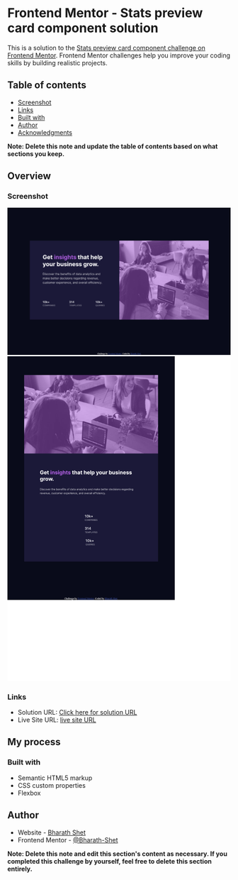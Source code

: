 # Frontend Mentor - Stats preview card component solution

This is a solution to the [Stats preview card component challenge on Frontend Mentor](https://www.frontendmentor.io/challenges/stats-preview-card-component-8JqbgoU62). Frontend Mentor challenges help you improve your coding skills by building realistic projects.

## Table of contents

- [Screenshot](#screenshot)
- [Links](#links)
- [Built with](#built-with)
- [Author](#author)
- [Acknowledgments](#acknowledgments)

**Note: Delete this note and update the table of contents based on what sections you keep.**

## Overview

### Screenshot

![](./design/screenshot01.png)
![](./design/screenshot02.png)

### Links

- Solution URL: [Click here for solution URL](https://www.frontendmentor.io/solutions/flexboxmedia-queries-GQZ3JqpK_)
- Live Site URL: [live site URL](https://sad-shannon-0b5065.netlify.app/)

## My process

### Built with

- Semantic HTML5 markup
- CSS custom properties
- Flexbox

## Author

- Website - [Bharath Shet](https://www.your-site.com)
- Frontend Mentor - [@Bharath-Shet](https://www.frontendmentor.io/profile/Bharath-Shet)

**Note: Delete this note and edit this section's content as necessary. If you completed this challenge by yourself, feel free to delete this section entirely.**
